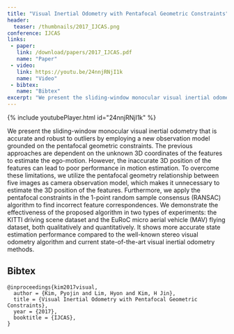 ```yaml
---
title: "Visual Inertial Odometry with Pentafocal Geometric Constraints"
header:
  teaser: /thumbnails/2017_IJCAS.png
conference: IJCAS
links: 
 - paper: 
   link: /download/papers/2017_IJCAS.pdf
   name: "Paper"
 - video: 
   link: https://youtu.be/24nnjRNjI1k
   name: "Video"
 - bibtex: 
   name: "Bibtex"
excerpt: "We present the sliding-window monocular visual inertial odometry that is accurate and robust to outliers by employing a new observation model grounded on the pentafocal geometric constraints. The previous approaches are dependent on the unknown 3D coordinates of the features to estimate the ego-motion. However, the inaccurate 3D position of the features can lead to poor performance in motion estimation. To overcome these limitations, we utilize the pentafocal geometry relationship between five images as camera observation model, which makes it unnecessary to estimate the 3D position of the features. Furthermore, we apply the pentafocal constraints in the 1-point random sample consensus (RANSAC) algorithm to find incorrect feature correspondences. We demonstrate the effectiveness of the proposed algorithm in two types of experiments: the KITTI driving scene dataset and the EuRoC micro aerial vehicle (MAV) flying dataset, both qualitatively and quantitatively. It shows more accurate state estimation performance compared to the well-known stereo visual odometry algorithm and current state-of-the-art visual inertial odometry methods."
---
```


{% include youtubePlayer.html id="24nnjRNjI1k" %}

We present the sliding-window monocular visual inertial odometry that is accurate and robust to outliers by employing a new observation model grounded on the pentafocal geometric constraints.
The previous approaches are dependent on the unknown 3D coordinates of the features to estimate the ego-motion.
However, the inaccurate 3D position of the features can lead to poor performance in motion estimation.
To overcome these limitations, we utilize the pentafocal geometry relationship between five images as camera observation model, which makes it unnecessary to estimate the 3D position of the features.
Furthermore, we apply the pentafocal constraints in the 1-point random sample consensus (RANSAC) algorithm to find incorrect feature correspondences.
We demonstrate the effectiveness of the proposed algorithm in two types of experiments: the KITTI driving scene dataset and the EuRoC micro aerial vehicle (MAV) flying dataset, both qualitatively and quantitatively.
It shows more accurate state estimation performance compared to the well-known stereo visual odometry algorithm and current state-of-the-art visual inertial odometry methods.

## Bibtex <a id="bibtex"></a>
```
@inproceedings{kim2017visual,
  author = {Kim, Pyojin and Lim, Hyon and Kim, H Jin},
  title = {Visual Inertial Odometry with Pentafocal Geometric Constraints},
  year = {2017},
  booktitle = {IJCAS},
}
```
